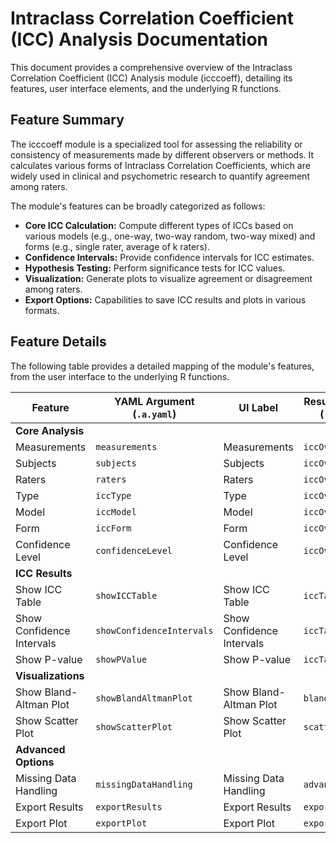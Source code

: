 # Intraclass Correlation Coefficient (ICC) Analysis Documentation

This document provides a comprehensive overview of the Intraclass Correlation Coefficient (ICC) Analysis module (icccoeff), detailing its features, user interface elements, and the underlying R functions.

## Feature Summary

The icccoeff module is a specialized tool for assessing the reliability or consistency of measurements made by different observers or methods. It calculates various forms of Intraclass Correlation Coefficients, which are widely used in clinical and psychometric research to quantify agreement among raters.

The module's features can be broadly categorized as follows:

*   **Core ICC Calculation:** Compute different types of ICCs based on various models (e.g., one-way, two-way random, two-way mixed) and forms (e.g., single rater, average of k raters).
*   **Confidence Intervals:** Provide confidence intervals for ICC estimates.
*   **Hypothesis Testing:** Perform significance tests for ICC values.
*   **Visualization:** Generate plots to visualize agreement or disagreement among raters.
*   **Export Options:** Capabilities to save ICC results and plots in various formats.

## Feature Details

The following table provides a detailed mapping of the module's features, from the user interface to the underlying R functions.

| Feature                          | YAML Argument (`.a.yaml`)      | UI Label                               | Results Section (`.r.yaml`)         | R Function (`.b.R`)                  |
| -------------------------------- | ------------------------------ | -------------------------------------- | ----------------------------------- | ------------------------------------ |
| **Core Analysis**                |                                |                                        |                                     |                                      |
| Measurements                     | `measurements`                 | Measurements                           | `iccOverview`                       | `.calculateICC`                      |
| Subjects                         | `subjects`                     | Subjects                               | `iccOverview`                       | `.calculateICC`                      |
| Raters                           | `raters`                       | Raters                                 | `iccOverview`                       | `.calculateICC`                      |
| Type                             | `iccType`                      | Type                                   | `iccOverview`                       | `.calculateICC`                      |
| Model                            | `iccModel`                     | Model                                  | `iccOverview`                       | `.calculateICC`                      |
| Form                             | `iccForm`                      | Form                                   | `iccOverview`                       | `.calculateICC`                      |
| Confidence Level                 | `confidenceLevel`              | Confidence Level                       | `iccOverview`                       | `.calculateICC`                      |
| **ICC Results**                  |                                |                                        |                                     |                                      |
| Show ICC Table                   | `showICCTable`                 | Show ICC Table                         | `iccTable`                          | `.populateICCTable`                  |
| Show Confidence Intervals        | `showConfidenceIntervals`      | Show Confidence Intervals              | `iccTable`                          | `.populateICCTable`                  |
| Show P-value                     | `showPValue`                   | Show P-value                           | `iccTable`                          | `.populateICCTable`                  |
| **Visualizations**               |                                |                                        |                                     |                                      |
| Show Bland-Altman Plot           | `showBlandAltmanPlot`          | Show Bland-Altman Plot                 | `blandAltmanPlot`                   | `.plotBlandAltman`                   |
| Show Scatter Plot                | `showScatterPlot`              | Show Scatter Plot                      | `scatterPlot`                       | `.plotScatter`                       |
| **Advanced Options**             |                                |                                        |                                     |                                      |
| Missing Data Handling            | `missingDataHandling`          | Missing Data Handling                  | `advancedOptions`                   | `.handleMissingData`                 |
| Export Results                   | `exportResults`                | Export Results                         | `exportOptions`                     | `.exportICCResults`                  |
| Export Plot                      | `exportPlot`                   | Export Plot                            | `exportOptions`                     | `.exportICCPlot`                     |